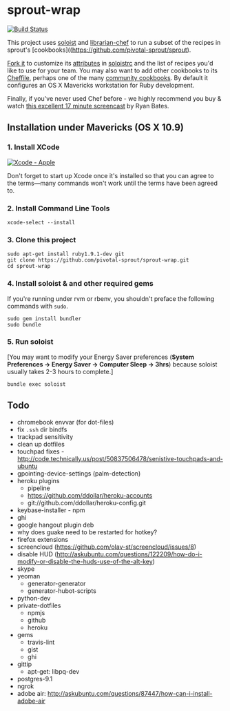 # sprout-wrap

[![Build Status](https://travis-ci.org/pivotal-sprout/sprout-wrap.png?branch=master)](https://travis-ci.org/pivotal-sprout/sprout-wrap)

This project uses [soloist](https://github.com/mkocher/soloist) and [librarian-chef](https://github.com/applicationsonline/librarian-chef)
to run a subset of the recipes in sprout's [cookbooks]((https://github.com/pivotal-sprout/sprout).

[Fork it](https://github.com/pivotal-sprout/sprout-wrap/fork) to 
customize its [attributes](http://docs.opscode.com/chef_overview_attributes.html) in [soloistrc](/soloistrc) and the list of recipes 
you'd like to use for your team. You may also want to add other cookbooks to its [Cheffile](/Cheffile), perhaps one 
of the many [community cookbooks](http://community.opscode.com/cookbooks). By default it configures an OS X 
Mavericks workstation for Ruby development.

Finally, if you've never used Chef before - we highly recommend you buy &amp; watch [this excellent 17 minute screencast](http://railscasts.com/episodes/339-chef-solo-basics) by Ryan Bates. 

## Installation under Mavericks (OS X 10.9)

### 1. Install XCode

[![Xcode - Apple](http://r.mzstatic.com/images/web/linkmaker/badge_macappstore-lrg.gif)](https://itunes.apple.com/us/app/xcode/id497799835?mt=12&uo=4)

Don't forget to start up Xcode once it's installed so that you can agree to the terms&mdash;many commands won't work until the terms have been agreed to.

### 2. Install Command Line Tools
  
    xcode-select --install
  
### 3. Clone this project

    sudo apt-get install ruby1.9.1-dev git
    git clone https://github.com/pivotal-sprout/sprout-wrap.git
    cd sprout-wrap

### 4. Install soloist & and other required gems

If you're running under rvm or rbenv, you shouldn't preface the following commands with `sudo`.

    sudo gem install bundler
    sudo bundle

### 5. Run soloist

[You may want to modify your Energy Saver preferences (**System Preferences &rarr; Energy Saver &rarr; Computer Sleep &rarr; 3hrs**) because soloist usually takes 2-3 hours to complete.]

    bundle exec soloist

## Todo

- chromebook envvar (for dot-files)
- fix `.ssh` dir bindfs
- trackpad sensitivity
- clean up dotfiles
- touchpad fixes - http://code.technically.us/post/50837506478/senistive-touchpads-and-ubuntu
- gpointing-device-settings (palm-detection)
- heroku plugins
  - pipeline
  - https://github.com/ddollar/heroku-accounts
  - git://github.com/ddollar/heroku-config.git
- keybase-installer - npm
- ghi
- google hangout plugin deb
- why does guake need to be restarted for hotkey?
- firefox extensions
- screencloud (https://github.com/olav-st/screencloud/issues/8)
- disable HUD (http://askubuntu.com/questions/122209/how-do-i-modify-or-disable-the-huds-use-of-the-alt-key)
- skype
- yeoman
  - generator-generator
  - generator-hubot-scripts
- python-dev
- private-dotfiles
  - npmjs
  - github
  - heroku
- gems
  - travis-lint
  - gist
  - ghi
- gittip
  - apt-get: libpq-dev
- postgres-9.1
- ngrok
- adobe air: http://askubuntu.com/questions/87447/how-can-i-install-adobe-air
